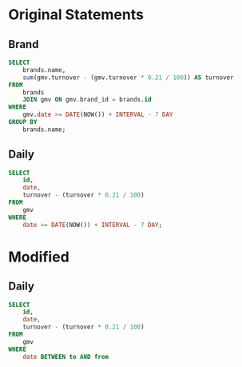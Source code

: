 # Original Statements

## Brand

```sql
SELECT
	brands.name,
	sum(gmv.turnover - (gmv.turnover * 0.21 / 100)) AS turnover
FROM
	brands
	JOIN gmv ON gmv.brand_id = brands.id
WHERE
	gmv.date >= DATE(NOW()) + INTERVAL - 7 DAY
GROUP BY
	brands.name;
```

## Daily

```sql
SELECT
	id,
	date,
	turnover - (turnover * 0.21 / 100)
FROM
	gmv
WHERE
	date >= DATE(NOW()) + INTERVAL - 7 DAY;
```

# Modified

## Daily

```sql
SELECT
	id,
	date,
	turnover - (turnover * 0.21 / 100)
FROM
	gmv
WHERE
	date BETWEEN to AND from
```
